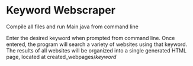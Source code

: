 
# Keyword Webscraper

Compile all files and run Main.java from command line

Enter the desired keyword when prompted from command line. Once entered, the program will search a variety of websites using that keyword. The results of all websites will be organized into a single generated HTML page, located at created_webpages/<em>keyword</em>

